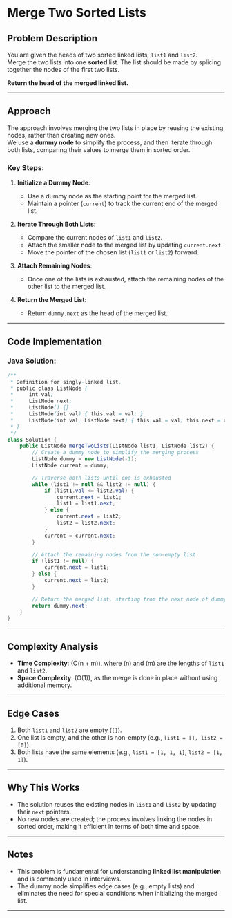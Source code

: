 
# Merge Two Sorted Lists

## Problem Description

You are given the heads of two sorted linked lists, `list1` and `list2`.  
Merge the two lists into one **sorted** list. The list should be made by splicing together the nodes of the first two lists.  

**Return the head of the merged linked list.**

---

## Approach

The approach involves merging the two lists in place by reusing the existing nodes, rather than creating new ones.  
We use a **dummy node** to simplify the process, and then iterate through both lists, comparing their values to merge them in sorted order.

### Key Steps:

1. **Initialize a Dummy Node**:
   - Use a dummy node as the starting point for the merged list.
   - Maintain a pointer (`current`) to track the current end of the merged list.

2. **Iterate Through Both Lists**:
   - Compare the current nodes of `list1` and `list2`.
   - Attach the smaller node to the merged list by updating `current.next`.
   - Move the pointer of the chosen list (`list1` or `list2`) forward.

3. **Attach Remaining Nodes**:
   - Once one of the lists is exhausted, attach the remaining nodes of the other list to the merged list.

4. **Return the Merged List**:
   - Return `dummy.next` as the head of the merged list.

---

## Code Implementation

### Java Solution:
```java
/**
 * Definition for singly-linked list.
 * public class ListNode {
 *     int val;
 *     ListNode next;
 *     ListNode() {}
 *     ListNode(int val) { this.val = val; }
 *     ListNode(int val, ListNode next) { this.val = val; this.next = next; }
 * }
 */
class Solution {
    public ListNode mergeTwoLists(ListNode list1, ListNode list2) {
        // Create a dummy node to simplify the merging process
        ListNode dummy = new ListNode(-1);
        ListNode current = dummy;

        // Traverse both lists until one is exhausted
        while (list1 != null && list2 != null) {
            if (list1.val <= list2.val) {
                current.next = list1;
                list1 = list1.next;
            } else {
                current.next = list2;
                list2 = list2.next;
            }
            current = current.next;
        }

        // Attach the remaining nodes from the non-empty list
        if (list1 != null) {
            current.next = list1;
        } else {
            current.next = list2;
        }

        // Return the merged list, starting from the next node of dummy
        return dummy.next;
    }
}
```

---

## Complexity Analysis

- **Time Complexity**: \(O(n + m)\), where \(n\) and \(m\) are the lengths of `list1` and `list2`.
- **Space Complexity**: \(O(1)\), as the merge is done in place without using additional memory.

---

## Edge Cases

1. Both `list1` and `list2` are empty (`[]`).
2. One list is empty, and the other is non-empty (e.g., `list1 = [], list2 = [0]`).
3. Both lists have the same elements (e.g., `list1 = [1, 1, 1]`, `list2 = [1, 1]`).

---

## Why This Works

- The solution reuses the existing nodes in `list1` and `list2` by updating their `next` pointers.
- No new nodes are created; the process involves linking the nodes in sorted order, making it efficient in terms of both time and space.

---

## Notes

- This problem is fundamental for understanding **linked list manipulation** and is commonly used in interviews.
- The dummy node simplifies edge cases (e.g., empty lists) and eliminates the need for special conditions when initializing the merged list.

---
